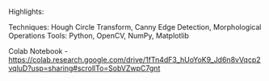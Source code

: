 Highlights:

Techniques: Hough Circle Transform, Canny Edge Detection, Morphological Operations
Tools: Python, OpenCV, NumPy, Matplotlib

Colab Notebook - https://colab.research.google.com/drive/1fTn4dF3_hUoYoK9_Jd6n8vVqcp2vqluD?usp=sharing#scrollTo=SobVZwpC7gnt
